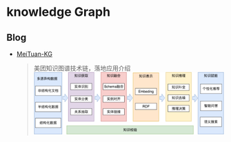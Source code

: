 # knowledge Graph

## Blog
* [MeiTuan-KG](https://tech.meituan.com/2018/11/22/meituan-brain-nlp-01.html)
    > 美团知识图谱技术链，落地应用介绍
![KG_tech](6e1a211c.png)
